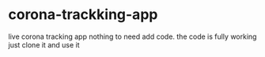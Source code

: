 # corona-trackking-app
live corona tracking app
nothing to need add code. the code is fully working just clone it and use it
